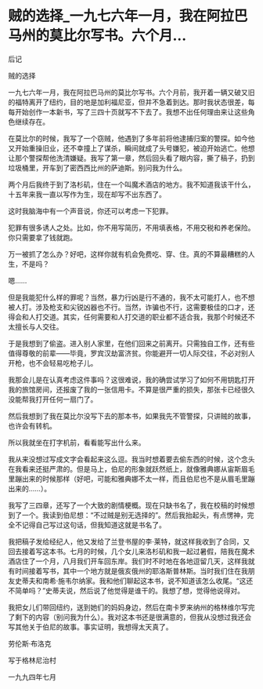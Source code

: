 # 贼的选择_一九七六年一月，我在阿拉巴马州的莫比尔写书。六个月...

后记

贼的选择

一九七六年一月，我在阿拉巴马州的莫比尔写书。六个月前，我开着一辆又破又旧的福特离开了纽约，目的地是加利福尼亚，但并不急着到达。那时我状态很差，每每开始创作一本新书，写了三四十页就写不下去了。我想不出任何理由来让这些角色继续存在。

在莫比尔的时候，我写了一个窃贼，他遇到了多年前将他逮捕归案的警探。如今他又开始重操旧业，还不幸撞上了谋杀，瞬间就成了头号嫌犯，被迫开始逃亡。他想让那个警探帮他洗清嫌疑。我写了第一章，然后回头看了眼内容，撕了稿子，扔到垃圾桶里，开车到了密西西比州的萨迪斯。别问我为什么。

两个月后我终于到了洛杉矶，住在一个叫魔术酒店的地方。我不知道我该干什么，十五年来我一直以写作为生，现在却写不出东西了。

这时我脑海中有一个声音说，你还可以考虑一下犯罪。

犯罪有很多诱人之处。比如，你不用写简历，不用填表格，不用交税和养老保险。你只需要拿了钱就跑。

万一被抓了怎么办？好吧，这样你就有机会免费吃、穿、住。真的不算最糟糕的人生，不是吗？

嗯……

但是我能犯什么样的罪呢？当然，暴力行凶是行不通的，我不太可能打人，也不想被人打。涉及枪支和尖锐凶器也不行。当然，诈骗也不行，这需要极佳的口才，还得会和人打交道。其实，任何需要和人打交道的职业都不适合我，我那个时候还不太擅长与人交往。

于是我想到了偷盗。进入别人家里，在他们回来之前离开。只需独自工作，还有些值得尊敬的前辈——毕竟，罗宾汉劫富济贫。你能避开一切人际交往，不必对别人开枪，也不会轻易吃枪子儿。

我那会儿是在认真考虑这件事吗？这很难说，我的确尝试学习了如何不用钥匙打开我的旅馆房间，还报废了我的一张信用卡。不算是很严重的损失，那张卡已经很久没能帮我打开任何一扇门了。

然后我想到了我在莫比尔没写下去的那本书，如果我先不管警探，只讲贼的故事，也许会有转机。

所以我就坐在打字机前，看看能写出什么来。

我从来没想过写成文字会看起来这么逗。我当时想着要去偷东西的时候，这个念头在我看来还挺严肃的。但是马上，伯尼的形象就跃然纸上，就像雅典娜从宙斯眉毛里蹦出来的时候那样（好吧，可能和雅典娜不太一样，而且伯尼也不是从眉毛里蹦出来的……）。

我写了三四章，还写了一个大致的剧情梗概。现在只缺书名了，我在校稿的时候想到了一个。我读到伯尼想：“不过贼是别无选择的”。然后我抬起头，有点愣神，完全不记得自己写过这句话，但我知道这就是书名了。

我把稿子发给经纪人，他又发给了兰登书屋的李·莱特，就这样我收到了合同，又回去接着写这本书。七月的时候，几个女儿来洛杉矶和我一起过暑假，陪我在魔术酒店住了一个月，八月我们开车回东岸。我们时不时地在各地逗留几天，这样我就有时间接着写书，其中一个地方就是俄亥俄州的耶洛斯普林斯。当时我们住在我朋友史蒂夫和南希·施韦尔纳家。我和他们聊起这本书，说不知道该怎么收尾。“这还不简单吗？”史蒂夫说，然后说了他觉得是谁干的。我想了想，觉得他说得对。

我把女儿们带回纽约，送到她们的妈妈身边，然后在南卡罗来纳州的格林维尔写完了剩下的内容（别问我为什么）。我对这本书还是很满意的，但我从没想过我还会写其他关于伯尼的故事。事实证明，我想得太天真了。

劳伦斯·布洛克

写于格林尼治村

一九九四年七月